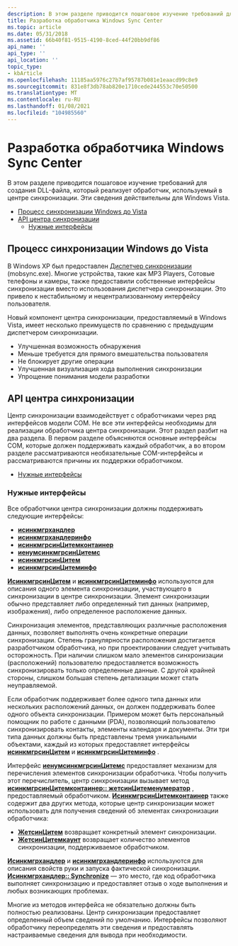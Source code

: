 ```yaml
---
description: В этом разделе приводится пошаговое изучение требований для создания DLL-файла, который реализует обработчик, используемый в центре синхронизации. Эти сведения действительны для Windows Vista.
title: Разработка обработчика Windows Sync Center
ms.topic: article
ms.date: 05/31/2018
ms.assetid: 66b40f81-9515-4190-8ced-44f20bb9df86
api_name: ''
api_type: ''
api_location: ''
topic_type:
- kbArticle
ms.openlocfilehash: 11185aa5976c27b7af95787b081e1eaacd99c8e9
ms.sourcegitcommit: 831e8f3db78ab820e1710cede244553c70e50500
ms.translationtype: MT
ms.contentlocale: ru-RU
ms.lasthandoff: 01/08/2021
ms.locfileid: "104985560"
---
```

# <a name="developing-a-windows-sync-center-handler"></a>Разработка обработчика Windows Sync Center

В этом разделе приводится пошаговое изучение требований для создания DLL-файла, который реализует обработчик, используемый в центре синхронизации. Эти сведения действительны для Windows Vista.

-   [Процесс синхронизации Windows до Vista](#the-windows-synchronization-experience-before-vista)
-   [API центра синхронизации](#sync-center-apis)
    -   [Нужные интерфейсы](#essential-interfaces)

## <a name="the-windows-synchronization-experience-before-vista"></a>Процесс синхронизации Windows до Vista

В Windows XP был предоставлен [Диспетчер синхронизации](syncmgr-start-page.md) (mobsync.exe). Многие устройства, такие как MP3 Players, Сотовые телефоны и камеры, также предоставили собственные интерфейсы синхронизации вместо использования диспетчера синхронизации. Это привело к нестабильному и нецентрализованному интерфейсу пользователя.

Новый компонент центра синхронизации, предоставляемый в Windows Vista, имеет несколько преимуществ по сравнению с предыдущим диспетчером синхронизации.

-   Улучшенная возможность обнаружения
-   Меньше требуется для прямого вмешательства пользователя
-   Не блокирует другие операции
-   Улучшенная визуализация хода выполнения синхронизации
-   Упрощение понимания модели разработки

## <a name="sync-center-apis"></a>API центра синхронизации

Центр синхронизации взаимодействует с обработчиками через ряд интерфейсов модели COM. Не все эти интерфейсы необходимы для реализации обработчика центра синхронизации. Этот раздел разбит на два раздела. В первом разделе объясняются основные интерфейсы COM, которые должен поддерживать каждый обработчик, а во втором разделе рассматриваются необязательные COM-интерфейсы и рассматриваются причины их поддержки обработчиком.

-   [Нужные интерфейсы](#essential-interfaces)

### <a name="essential-interfaces"></a>Нужные интерфейсы

Все обработчики центра синхронизации должны поддерживать следующие интерфейсы:

-   [**исинкмгрхандлер**](/windows/desktop/api/Syncmgr/nn-syncmgr-isyncmgrhandler)
-   [**исинкмгрхандлеринфо**](/windows/desktop/api/Syncmgr/nn-syncmgr-isyncmgrhandlerinfo)
-   [**исинкмгрсинЦитемконтаинер**](/windows/desktop/api/Syncmgr/nn-syncmgr-isyncmgrsyncitemcontainer)
-   [**иенумсинкмгрсинЦитемс**](/windows/desktop/api/Syncmgr/nn-syncmgr-ienumsyncmgrsyncitems)
-   [**исинкмгрсинЦитем**](/windows/desktop/api/Syncmgr/nn-syncmgr-isyncmgrsyncitem)
-   [**исинкмгрсинЦитеминфо**](/windows/desktop/api/Syncmgr/nn-syncmgr-isyncmgrsynciteminfo)

[**ИсинкмгрсинЦитем**](/windows/desktop/api/Syncmgr/nn-syncmgr-isyncmgrsyncitem) и [**исинкмгрсинЦитеминфо**](/windows/desktop/api/Syncmgr/nn-syncmgr-isyncmgrsynciteminfo) используются для описания одного элемента синхронизации, участвующего в синхронизации в центре синхронизации. Элемент синхронизации обычно представляет либо определенный тип данных (например, изображения), либо определенное расположение данных.

Синхронизация элементов, представляющих различные расположения данных, позволяет выполнять очень конкретные операции синхронизации. Степень гранулярности расположения достигается разработчиком обработчика, но при проектировании следует учитывать осторожность. При наличии слишком мало элементов синхронизации (расположений) пользователю предоставляется возможность синхронизировать только определенные данные. С другой крайней стороны, слишком большая степень детализации может стать неуправляемой.

Если обработчик поддерживает более одного типа данных или нескольких расположений данных, он должен поддерживать более одного объекта синхронизации. Примером может быть персональный помощник по работе с данными (PDA), позволяющий пользователю синхронизировать контакты, элементы календаря и документы. Эти три типа данных должны быть представлены тремя уникальными объектами, каждый из которых предоставляет интерфейсы [**исинкмгрсинЦитем**](/windows/desktop/api/Syncmgr/nn-syncmgr-isyncmgrsyncitem) и [**исинкмгрсинЦитеминфо**](/windows/desktop/api/Syncmgr/nn-syncmgr-isyncmgrsynciteminfo) .

Интерфейс [**иенумсинкмгрсинЦитемс**](/windows/desktop/api/Syncmgr/nn-syncmgr-ienumsyncmgrsyncitems) предоставляет механизм для перечисления элементов синхронизации обработчика. Чтобы получить этот перечислитель, центр синхронизации вызывает метод [**исинкмгрсинЦитемконтаинер:: жетсинЦитеменумератор**](/windows/desktop/api/Syncmgr/nf-syncmgr-isyncmgrsyncitemcontainer-getsyncitemenumerator) , предоставляемый обработчиком. [**ИсинкмгрсинЦитемконтаинер**](/windows/desktop/api/Syncmgr/nn-syncmgr-isyncmgrsyncitemcontainer) также содержит два других метода, которые центр синхронизации может использовать для получения сведений об элементах синхронизации обработчика:

-   [**ЖетсинЦитем**](/windows/desktop/api/Syncmgr/nf-syncmgr-isyncmgrsyncitemcontainer-getsyncitem) возвращает конкретный элемент синхронизации.
-   [**ЖетсинЦитемкаунт**](/windows/desktop/api/Syncmgr/nf-syncmgr-isyncmgrsyncitemcontainer-getsyncitemcount) возвращает количество элементов синхронизации, поддерживаемое обработчиком.

[**Исинкмгрхандлер**](/windows/desktop/api/Syncmgr/nn-syncmgr-isyncmgrhandler) и [**исинкмгрхандлеринфо**](/windows/desktop/api/Syncmgr/nn-syncmgr-isyncmgrhandlerinfo) используются для описания свойств руки и запуска фактической синхронизации. [**Исинкмгрхандлер:: Synchronize**](/windows/desktop/api/Syncmgr/nf-syncmgr-isyncmgrhandler-synchronize) — это место, где код обработчика выполняет синхронизацию и предоставляет отзыв о ходе выполнения и любых возникающих проблемах.

Многие из методов интерфейса не обязательно должны быть полностью реализованы. Центр синхронизации предоставляет определенный объем сведений по умолчанию. Интерфейсы позволяют обработчику переопределять эти сведения и предоставлять настраиваемые сведения для вывода при необходимости.

 

 



